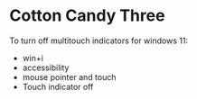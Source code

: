 # Cotton Candy Three


To turn off multitouch indicators for windows 11:
- win+i
- accessibility
- mouse pointer and touch
- Touch indicator off